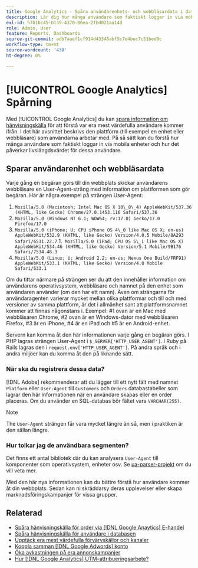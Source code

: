 ```yaml
---
title: Google Analytics - Spåra användarenhets- och webbläsardata i databasen
description: Lär dig hur många användare som faktiskt loggar in via mobila enheter och hur det påverkar livslängden för dessa användare.
exl-id: 57b1bc45-b139-4370-86ea-2fbd021aa14d
role: Admin, User
feature: Reports, Dashboards
source-git-commit: adb7aaef1cf914d43348abf5c7e4bec7c51bed0c
workflow-type: tm+mt
source-wordcount: '430'
ht-degree: 0%

---
```


# [!UICONTROL Google Analytics] Spårning

Med [!UICONTROL Google Analytics] du kan [spara information om hänvisningskälla](../analysis/google-track-user-acq.md) för att förstå var era mest värdefulla användare kommer ifrån. I det här avsnittet beskrivs den plattform (till exempel en enhet eller webbläsare) som användarna arbetar med. På så sätt kan du förstå hur många användare som faktiskt loggar in via mobila enheter och hur det påverkar livslängdsvärdet för dessa användare.

## Sparar användarenhet och webbläsardata

Varje gång en begäran görs till din webbplats skickar användarens webbläsare en User-Agent-sträng med information om plattformen som gör begäran. Här är några exempel på strängen User-Agent:

1. `Mozilla/5.0 (Macintosh; Intel Mac OS X 10\_8\_4) AppleWebKit/537.36 (KHTML, like Gecko) Chrome/27.0.1453.116 Safari/537.36`
1. `Mozilla/5.0 (Windows NT 6.1; WOW64; rv:17.0) Gecko/17.0 Firefox/17.0`
1. `Mozilla/5.0 (iPhone; U; CPU iPhone OS 4\_0 like Mac OS X; en-us) AppleWebKit/532.9 (KHTML, like Gecko) Version/4.0.5 Mobile/8A293 Safari/6531.22.7`
1.` Mozilla/5.0 (iPad; CPU OS 5\_1 like Mac OS X) AppleWebKit/534.46 (KHTML, like Gecko) Version/5.1 Mobile/9B176 Safari/7534.48.3`
1. `Mozilla/5.0 (Linux; U; Android 2.2; en-us; Nexus One Build/FRF91) AppleWebKit/533.1 (KHTML, like Gecko) Version/4.0 Mobile Safari/533.1`

Om du tittar närmare på strängen ser du att den innehåller information om användarens operativsystem, webbläsare och namnet på den enhet som användaren använder (om den har ett namn). Även om strängarna för användaragenten varierar mycket mellan olika plattformar och till och med versioner av samma plattform, är det i allmänhet sant att plattformsnamnet kommer att finnas någonstans i. Exempel: #1 ovan är en Mac med webbläsaren Chrome, #2 ovan är en Windows-dator med webbläsaren Firefox, #3 är en iPhone, #4 är en iPad och #5 är en Android-enhet.

Servern kan komma åt den här informationen varje gång en begäran görs. I PHP lagras strängen User-Agent i `$_SERVER['HTTP_USER_AGENT']`. I Ruby på Rails lagras den i `request.env['HTTP_USER_AGENT']`. På andra språk och i andra miljöer kan du komma åt den på liknande sätt.

### När ska du registrera dessa data?

[!DNL Adobe] rekommenderar att du lägger till ett nytt fält med namnet `Platform` eller `User-Agent` till `Customers` och `Orders` databastabeller som lagrar den här informationen när en användare skapas eller en order placeras. Om du använder en SQL-databas bör fältet vara `VARCHAR(255)`. 

>[!NOTE]
>
>The `User-Agent` strängen får vara mycket längre än så, men i praktiken är den sällan längre.

### Hur tolkar jag de användbara segmenten?

Det finns ett antal bibliotek där du kan analysera `User-Agent` till komponenter som operativsystem, enheter osv. Se [ua-parser-projekt](https://github.com/tobie/ua-parser) om du vill veta mer.

Med den här nya informationen kan du bättre förstå hur användare kommer åt din webbplats. Sedan kan ni skräddarsy deras upplevelser eller skapa marknadsföringskampanjer för vissa grupper.

## Relaterad

* [Spåra hänvisningskälla för order via [!DNL Google Anaytics] E-handel](../importing-data/integrations/google-ecommerce.md)
* [Spåra hänvisningskälla för användare i databasen](../analysis/google-track-user-acq.md)
* [Upptäck era mest värdefulla förvärvskällor och kanaler](../analysis/most-value-source-channel.md)
* [Koppla samman [!DNL Google Adwords] konto](../importing-data/integrations/google-adwords.md)
* [Öka avkastningen på era annonskampanjer](../analysis/roi-ad-camp.md)
* [Hur [!DNL Google Analytics] UTM-attribueringsarbete?](../analysis/utm-attributes.md)
